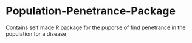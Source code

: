 # Population-Penetrance-Package
Contains self made R package for the puporse of find penetrance in the population for a disease
